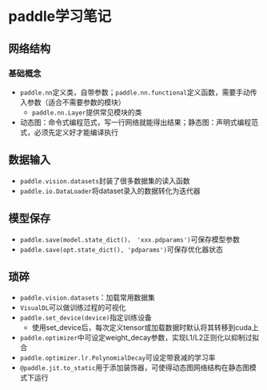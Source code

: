 # paddle学习笔记

## 网络结构

### 基础概念

- `paddle.nn`定义类，自带参数；`paddle.nn.functional`定义函数，需要手动传入参数（适合不需要参数的模块）
  - `paddle.nn.Layer`提供常见模块的类
- 动态图：命令式编程范式，写一行网络就能得出结果；静态图：声明式编程范式，必须先定义好才能编译执行



















## 数据输入

- `paddle.vision.datasets`封装了很多数据集的读入函数
- `paddle.io.DataLoader`将dataset录入的数据转化为迭代器

## 模型保存

- `paddle.save(model.state_dict()， 'xxx.pdparams')`可保存模型参数
- `paddle.save(opt.state_dict(), 'pdparams')`可保存优化器状态

## 琐碎

- `paddle.vision.datasets`：加载常用数据集
- `VisualDL`可以做训练过程的可视化
- `paddle.set_device(device)`指定训练设备
  - 使用set_device后，每次定义tensor或加载数据时默认将其转移到cuda上
- `paddle.optimizer`中可设定weight_decay参数，实现L1/L2正则化以抑制过拟合
- `paddle.optimizer.lr.PolynomialDecay`可设定带衰减的学习率
- `@paddle.jit.to_static`用于添加装饰器，可使得动态图网络结构在静态图模式下运行